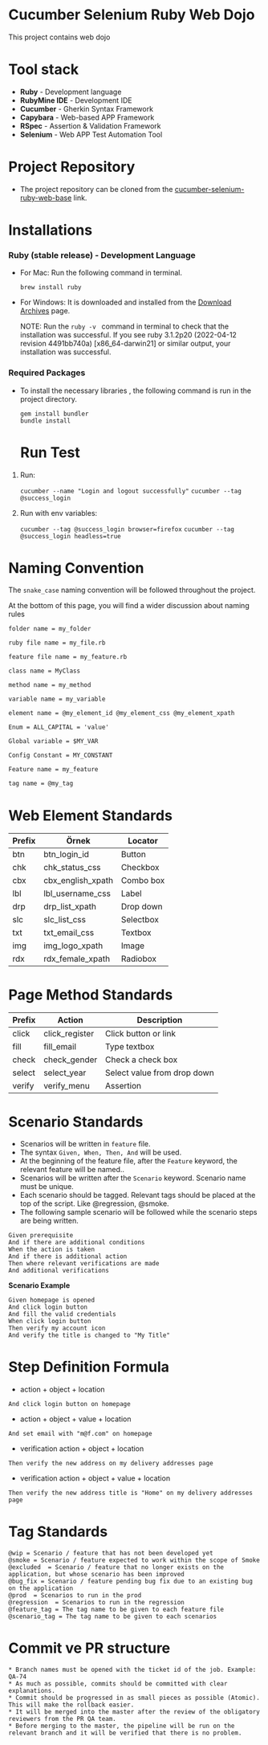 # Cucumber Selenium Ruby Web Dojo

This project contains web dojo

# Tool stack

* **Ruby** - Development language
* **RubyMine IDE** - Development IDE
* **Cucumber** - Gherkin Syntax Framework
* **Capybara** - Web-based APP Framework
* **RSpec** - Assertion & Validation Framework
* **Selenium** - Web APP Test Automation Tool

# Project Repository

* The project repository can be cloned from
  the [cucumber-selenium-ruby-web-base](https://github.com/kloia/cucumber-selenium-ruby-web-base.git) link.

# Installations

### Ruby (stable release) - Development Language

* For Mac: Run the following command in terminal.
  ```
  brew install ruby
  ```
* For Windows: It is downloaded and installed from the <a href="https://rubyinstaller.org/downloads/archives/">Download
  Archives</a> page.

  NOTE: Run the  ```ruby -v ``` command in terminal to check that the installation was successful.
  If you see ruby 3.1.2p20 (2022-04-12 revision 4491bb740a) [x86_64-darwin21] or similar output, your installation was
  successful.

### Required Packages

* To install the necessary libraries , the following command is run in the project directory.
  ```
  gem install bundler
  bundle install
  ```
  # Run Test

1. Run:

   `cucumber --name "Login and logout successfully"`
   `cucumber --tag @success_login`


2. Run with env variables:

   `cucumber --tag @success_login browser=firefox`
   `cucumber --tag @success_login headless=true`

# Naming Convention

The `snake_case` naming convention will be followed throughout the project.

At the bottom of this page, you will find a wider discussion about naming rules

```
folder name = my_folder

ruby file name = my_file.rb

feature file name = my_feature.rb

class name = MyClass

method name = my_method

variable name = my_variable

element name = @my_element_id @my_element_css @my_element_xpath

Enum = ALL_CAPITAL = 'value'

Global variable = $MY_VAR

Config Constant = MY_CONSTANT

Feature name = my_feature

tag name = @my_tag 
```

# Web Element Standards

| Prefix        | Örnek             | Locator      |
| ------------- |-------------------|------------- |
| btn           | btn_login_id      |  Button      |
| chk           | chk_status_css    |  Checkbox    |
| cbx           | cbx_english_xpath |  Combo box   |
| lbl           | lbl_username_css  |  Label       |
| drp           | drp_list_xpath    |  Drop down   |
| slc           | slc_list_css      |  Selectbox   |
| txt           | txt_email_css     |  Textbox     |
| img           | img_logo_xpath    |  Image       |
| rdx           | rdx_female_xpath  |  Radiobox    |

# Page Method Standards

| Prefix | Action         | Description                |
|--------|----------------|----------------------------|
| click  | click_register | Click button or link       |
| fill   | fill_email     | Type textbox               |
| check  | check_gender   | Check a check box          |
| select | select_year    | Select value from drop down |
| verify | verify_menu    | Assertion                  |

# Scenario Standards

* Scenarios will be written in `feature` file.
* The syntax ``Given, When, Then, And`` will be used.
* At the beginning of the feature file, after the ``Feature`` keyword, the relevant feature will be named..
* Scenarios will be written after the ``Scenario`` keyword. Scenario name must be unique.
* Each scenario should be tagged. Relevant tags should be placed at the top of the script. Like @regression, @smoke.
* The following sample scenario will be followed while the scenario steps are being written.

```gherkin
Given prerequisite
And if there are additional conditions
When the action is taken
And if there is additional action
Then where relevant verifications are made
And additional verifications
```

**Scenario Example**

```gherkin
Given homepage is opened
And click login button
And fill the valid credentials
When click login button
Then verify my account icon
And verify the title is changed to "My Title"
```

# Step Definition Formula

* action + object + location

```gherkin
And click login button on homepage
```

* action + object + value + location

```gherkin
And set email with "m@f.com" on homepage
```

* verification action + object + location

```gherkin
Then verify the new address on my delivery addresses page
```

* verification action + object + value + location

```gherkin
Then verify the new address title is "Home" on my delivery addresses page
```

# Tag Standards

```
@wip = Scenario / feature that has not been developed yet
@smoke = Scenario / feature expected to work within the scope of Smoke
@excluded  = Scenario / feature that no longer exists on the application, but whose scenario has been improved
@bug_fix = Scenario / feature pending bug fix due to an existing bug on the application
@prod  = Scenarios to run in the prod
@regression  = Scenarios to run in the regression
@feature_tag = The tag name to be given to each feature file
@scenario_tag = The tag name to be given to each scenarios
```

# Commit ve PR structure

```
* Branch names must be opened with the ticket id of the job. Example: QA-74
* As much as possible, commits should be committed with clear explanations.
* Commit should be progressed in as small pieces as possible (Atomic). This will make the rollback easier.
* It will be merged into the master after the review of the obligatory reviewers from the PR QA team.
* Before merging to the master, the pipeline will be run on the relevant branch and it will be verified that there is no problem.

```
